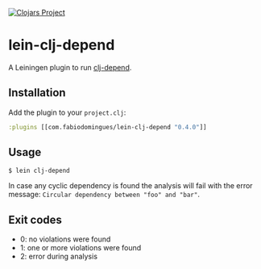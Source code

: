[![Clojars Project](http://clojars.org/com.fabiodomingues/lein-clj-depend/latest-version.svg)](http://clojars.org/com.fabiodomingues/lein-clj-depend)

# lein-clj-depend

A Leiningen plugin to run [clj-depend](https://github.com/fabiodomingues/clj-depend).

## Installation

Add the plugin to your `project.clj`:

```clojure
:plugins [[com.fabiodomingues/lein-clj-depend "0.4.0"]]
```

## Usage 

```
$ lein clj-depend
```

In case any cyclic dependency is found the analysis will fail with the error message: `Circular dependency between "foo" and "bar"`.

## Exit codes

- 0: no violations were found
- 1: one or more violations were found
- 2: error during analysis
